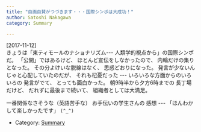 ```yaml
---
title: "自画自賛がつづきます・・・国際シンポは大成功！"
author: Satoshi Nakagawa
category: Summary

---
```


[2017-11-12]  
 きょうは「東ティモールのナショナリズム---
人類学的視点から」の国際シンポだ。
「公開」ではあるけど、
ほとんど宣伝をしなかったので、
内輪だけの集りとなった。
その分よけいな脱線はなく、
思惑どおりになった。
発言が少ないんじゃと心配していたのだが、
それも杞憂だった ---
いろいろな方面からのいろいろの
発言がでて、
とっても面白かった。
朝9時半から夕方6時までの
長丁場だけど、
だれずに最後まで続いて、
組織者としては大満足。

 一番関係なさそうな（英語苦手な）
お手伝いの学生さんの
感想 --- 「ほんわかして楽しかったです」
`(^_^)`

- Category: [Summary](categories.html#Summary)

